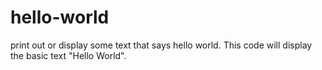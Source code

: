# hello-world
print out or display some text that says hello world.
This code will display the basic text "Hello World".
